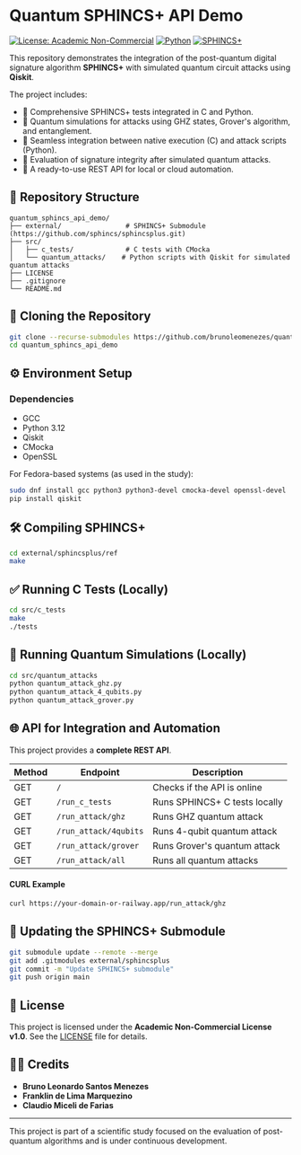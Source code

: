 # Quantum SPHINCS+ API Demo

[![License: Academic Non-Commercial](https://img.shields.io/badge/license-Academic%20Non--Commercial-blue)](LICENSE)
[![Python](https://img.shields.io/badge/Python-3.12-blue.svg)](https://www.python.org/)
[![SPHINCS+](https://img.shields.io/badge/SPHINCS%2B-integrated-brightgreen)](https://github.com/sphincs/sphincsplus)

This repository demonstrates the integration of the post-quantum digital signature algorithm **SPHINCS+** with simulated quantum circuit attacks using **Qiskit**.

The project includes:

- 📌 Comprehensive SPHINCS+ tests integrated in C and Python.
- 📌 Quantum simulations for attacks using GHZ states, Grover's algorithm, and entanglement.
- 📌 Seamless integration between native execution (C) and attack scripts (Python).
- 📌 Evaluation of signature integrity after simulated quantum attacks.
- 📌 A ready-to-use REST API for local or cloud automation.

## 📁 Repository Structure

```
quantum_sphincs_api_demo/
├── external/                # SPHINCS+ Submodule (https://github.com/sphincs/sphincsplus.git)
├── src/
│   ├── c_tests/             # C tests with CMocka
│   └── quantum_attacks/    # Python scripts with Qiskit for simulated quantum attacks
├── LICENSE
├── .gitignore
└── README.md
```

## 🚀 Cloning the Repository

```bash
git clone --recurse-submodules https://github.com/brunoleomenezes/quantum_sphincs_api_demo.git
cd quantum_sphincs_api_demo
```

## ⚙️ Environment Setup

### Dependencies

- GCC
- Python 3.12
- Qiskit
- CMocka
- OpenSSL

For Fedora-based systems (as used in the study):

```bash
sudo dnf install gcc python3 python3-devel cmocka-devel openssl-devel
pip install qiskit
```

## 🛠️ Compiling SPHINCS+

```bash
cd external/sphincsplus/ref
make
```

## ✅ Running C Tests (Locally)

```bash
cd src/c_tests
make
./tests
```

## 🧪 Running Quantum Simulations (Locally)

```bash
cd src/quantum_attacks
python quantum_attack_ghz.py
python quantum_attack_4_qubits.py
python quantum_attack_grover.py
```

## 🌐 API for Integration and Automation

This project provides a **complete REST API**.

| Method | Endpoint | Description |
|--------|----------|-------------|
| GET | `/` | Checks if the API is online |
| GET | `/run_c_tests` | Runs SPHINCS+ C tests locally |
| GET | `/run_attack/ghz` | Runs GHZ quantum attack |
| GET | `/run_attack/4qubits` | Runs 4-qubit quantum attack |
| GET | `/run_attack/grover` | Runs Grover's quantum attack |
| GET | `/run_attack/all` | Runs all quantum attacks |

#### CURL Example

```bash
curl https://your-domain-or-railway.app/run_attack/ghz
```

## 🔄 Updating the SPHINCS+ Submodule

```bash
git submodule update --remote --merge
git add .gitmodules external/sphincsplus
git commit -m "Update SPHINCS+ submodule"
git push origin main
```

## 📜 License

This project is licensed under the **Academic Non-Commercial License v1.0**. See the [LICENSE](LICENSE) file for details.

## 👨‍💻 Credits

- **Bruno Leonardo Santos Menezes**
- **Franklin de Lima Marquezino**
- **Claudio Miceli de Farias**

---

This project is part of a scientific study focused on the evaluation of post-quantum algorithms and is under continuous development.
